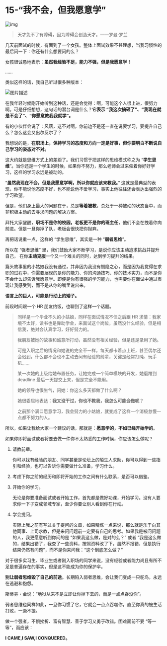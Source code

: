 # 15-**“我不会，但我愿意学”**

![img](http://img4.sycdn.imooc.com/5e05c6e20001e14806400359.jpg)

> 天才免不了有障碍，因为障碍会创造天才。——罗曼·罗兰

几天前面试的时候，有面到了一个女孩。整体上面试效果不甚理想，当我习惯性的最后问一下：你还有什么想要问的么？

女孩很诚恳地表示：**虽然我经验不足，能力不强，但是我愿意学！**

……

类似这样的话，我自己听过很多种版本：

![图片描述](http://img1.sycdn.imooc.com/5e0eaed90001899c05910236.png)

在我年轻时候刚开始听到这种话，还是会觉得：啊，可能这个人很上进，很努力啊。可是仔细想想，这句话的潜台词是什么？**它表示 “我这次搞砸了”、“我现在就是不会了”、“你愿意教我我就学”。**

有的小伙伴会说了：风落，这不对啊，你前边不是还一直在说要学习，要提升自己么？怎么这会又出尔反尔了？

我想说的是，**在职场上，保持学习的态度和方向一定是好事，但你要明白不断说自己学习的姿态对不对。**

这大约就是思维方式上的差距了。我们习惯于把这样的思维模式称之为 “**学生思维**”。当你还是一个学生的时候，如果你不努力，那么老师会过来催着你好好学习，这样的学习永远是被动的。

“**虽然我现在不会，但是我愿意学啊，所以你就应该来教我。**” 这就是最典型的表现，你不能说他态度不好，也不能说他不爱学习，事实上他往往还会表达出强烈的学习欲望。

但是，他们身上最大的问题在于，总是**等着被教**，总处于一种被动的状态当中，而非积极主动的去寻求问题的解决方案。

拜托大家醒醒，**职场不是你的校园，老板更不是你的班主任**，他们不会在拽着你向前进。但是一旦你掉了队，老板会很快把你抛弃。

再把话说重一点，这样的 “学生思维”，其实是一种 “**弱者思维**”。

所以在 “强者思维” 里，我们鼓励大家不断学习，是说你应该主动追求挑战并提升自己， 在你**主动克服**一个又一个难关的同时，达到学习提升的结果。

篇头故事里的小姑娘我没有通过，并非因为我没有恻隐之心，而是因为我觉得在求职的过程中，你需要展现的是你的能力、你的沟通技巧、你的技术实力，而不是你不会什么却告诉我愿意学。即便是你有很强的学习能力，也需要你在面试中通过表现让我感受到，而不是从你的嘴里说出来。

**语言上的巨人，可能是行动上的矮子。**

前段时间跟一个 HR 朋友约饭，也聊到了这样一个话题。

> 同样是一个毕业不久的小姑娘，同样在面试情况不佳之后跟 HR 求情：我家境不太好，读书也是靠助学金，来面试这个岗位，虽然没什么经验，但是相信我，绝对会认真学习，好好努力的。
>
> 我朋友被她的故事和诚意所打动，虽然没有相关经验，但是还是录用了她。
>
> 可是入职之后的情况和她说的完全不一样，每天都卡着点上班，甚至偶尔还会迟到，什么都不会也不主动去问有经验的前辈，关键是经常打盹、玩手机……
>
> 某一次她的上级给她布置任务，让她完成一个简单模块的开发，她磨蹭到 deadline 最后一天提交上来，但是完全不能用。
>
> 她的领导也很生气，问她：你这么多天都做了什么啊？
>
> 她很委屈地表达：**我又没干过，你也不教我，我怎么可能会做呢**？
>
> 之前那个满口愿意学习，我会努力的小姑娘，就变成了这样一个消极怠慢一点都不努力的人。

所以，如果让我给大家一个建议的话，那就是：**愿意学的，不如已经开始学的**。

如果你即将面试或者将要去做一件你不太熟悉的工作时候，你应该怎么做呢？

1. 请教前辈。

   你可以找有经验的朋友、同学甚至是论坛上的陌生人求助，你可以得到一些指引和经验，也可以告诉你需要做什么准备，学习什么。

2. 考虑下你之前的经历和即将开始的工作之间有什么联系，是否可以借鉴。

3. 开始你的学习。

   无论是你要准备面试或者开始工作，首先都是做好功课，开始学习。没有人要求你一下子变成领域专家，至少你要让别人看到你在行动。

4. 学会提问。

   实际上我之前有写过关于提问的文章，如果精炼一点来说，那么就是乐于向其他同事、上司求教，但是来问问题前一定要有自己的思考。如果我是被问问题的人，我更愿意听到你问的是 “如果我这么做，是对的么？” 或者 “我是这么做的，结果出错了，我查了一些资料，按照资料改了下，虽然不报错，但是执行结果仍然有问题”，而不是你来问我：“这个到底怎么做？”

对于很多实习生、毕业生或者刚入职场的同学来说，没有经验或者能力尚且有所不足是普遍存在的事实，但是这不能成为你的保护伞。

**别让弱者思维毁了自己的前途**。长期陷入弱者思维，会让我们变成一只鸵鸟，永远在逃避和抱怨。

斯蒂芬・金说：“地狱从来不是立即让你掉下去的，而是一点点吞没你”。

弱者思维也同样如此，一旦你习惯了它，它就会一点点吞噬你，直至你真的被生活打败，一蹶不振。

做一个强者，不惧挫折、富有智慧、善于学习又勇于改错。困难面前不要 “等一等”，而应该：

**I CAME,I SAW,I CONQUERED。**